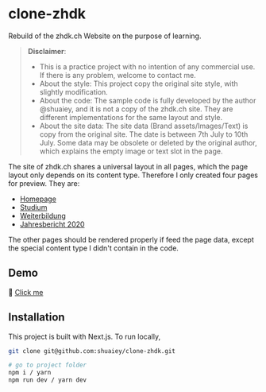 # clone-zhdk
Rebuild of the zhdk.ch Website on the purpose of learning.

> **Disclaimer**: 
>
> - This is a practice project with no intention of any commercial use. If there is any problem, welcome to contact me.
> - About the style: This project copy the original site style, with slightly modification.
> - About the code: The sample code is fully developed by the author @shuaiey, and it is not a copy of the zhdk.ch site. They are different implementations for the same layout and style.
> - About the site data: The site data (Brand assets/Images/Text) is copy from the original site. The date is between 7th July to 10th July. Some data may be obsolete or deleted by the original author, which explains the empty image or text slot in the page.



The site of zhdk.ch shares a universal layout in all pages, which the page layout only depends on its content type. Therefore I only created four pages for preview. They are:

* [Homepage](https://clone-zhdk.vercel.app/)
* [Studium](https://clone-zhdk.vercel.app/studium)
* [Weiterbildung](https://clone-zhdk.vercel.app/weiterbildung)
* [Jahresbericht 2020](https://clone-zhdk.vercel.app/annual-report)

The other pages should be rendered properly if feed the page data, except the special content type I didn't contain in the code.

## Demo

🔗 [Click me](https://clone-zhdk.vercel.app/)

## Installation

This project is built with Next.js. To run locally, 

```bash
git clone git@github.com:shuaiey/clone-zhdk.git

# go to project folder
npm i / yarn
npm run dev / yarn dev
```